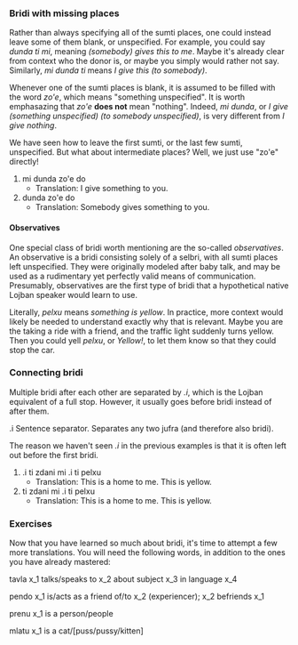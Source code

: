 ### Bridi with missing places

Rather than always specifying all of the sumti places, one could instead leave some of them blank, or unspecified.
For example, you could say _dunda ti mi_, meaning _(somebody) gives this to me_.
Maybe it's already clear from context who the donor is, or maybe you simply would rather not say.
Similarly, _mi dunda ti_ means _I give this (to somebody)_.

Whenever one of the sumti places is blank, it is assumed to be filled with the word _zo'e_, which means "something unspecified".
It is worth emphasazing that _zo'e_ **does not** mean "nothing".
Indeed, _mi dunda_, or _I give (something unspecified) (to somebody unspecified)_, is very different from _I give nothing_.

We have seen how to leave the first sumti, or the last few sumti, unspecified.
But what about intermediate places?
Well, we just use "zo'e" directly!

1. mi dunda zo'e do
    * Translation: I give something to you.
2. dunda zo'e do
    * Translation: Somebody gives something to you.

#### Observatives

One special class of bridi worth mentioning are the so-called _observatives_.
An observative is a bridi consisting solely of a selbri, with all sumti places left unspecified.
They were originally modeled after baby talk, and may be used as a rudimentary yet perfectly valid means of communication.
Presumably, observatives are the first type of bridi that a hypothetical native Lojban speaker would learn to use.

Literally, _pelxu_ means _something is yellow_.
In practice, more context would likely be needed to understand exactly why that is relevant.
Maybe you are the taking a ride with a friend, and the traffic light suddenly turns yellow.
Then you could yell _pelxu_, or _Yellow!_, to let them know so that they could stop the car.

<!-- TODO: variant bridi -->
<!--The order can be played around with, but for now, we stick with the usual form.-->
<!--To say I give this to you you just say mi dunda ti do, with the three sumti at the right places.-->

### Connecting bridi

Multiple bridi after each other are separated by _.i_, which is the Lojban equivalent of a full stop.
However, it usually goes before bridi instead of after them.

<span class="definition-head">.i</span> Sentence separator. Separates any two jufra (and therefore also bridi).

The reason we haven't seen _.i_ in the previous examples is that it is often left out before the first bridi.

1. .i ti zdani mi .i ti pelxu
    * Translation: This is a home to me. This is yellow.
2. ti zdani mi .i ti pelxu
    * Translation: This is a home to me. This is yellow.

### Exercises

Now that you have learned so much about bridi, it's time to attempt a few more translations.
You will need the following words, in addition to the ones you have already mastered:

<span class="definition-head">tavla</span> x_1 talks/speaks to x_2 about subject x_3 in language x_4

<span class="definition-head">pendo</span> x_1 is/acts as a friend of/to x_2 (experiencer); x_2 befriends x_1

<span class="definition-head">prenu</span> x_1 is a person/people

<span class="definition-head">mlatu</span> x_1 is a cat/[puss/pussy/kitten]

<!-- TODO: write some exercises -->
